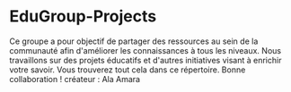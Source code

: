 # EduGroup-Projects
Ce groupe a pour objectif de partager des ressources au sein de la communauté afin d'améliorer les connaissances à tous les niveaux. Nous travaillons sur des projets éducatifs et d'autres initiatives visant à enrichir votre savoir. Vous trouverez tout cela dans ce répertoire. Bonne collaboration !    créateur : Ala Amara
